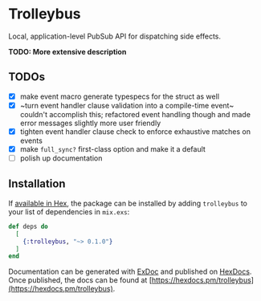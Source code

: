 # Trolleybus

Local, application-level PubSub API for dispatching side effects.

**TODO: More extensive description**

## TODOs

- [x] make event macro generate typespecs for the struct as well
- [x] ~turn event handler clause validation into a compile-time event~ couldn't accomplish this;
      refactored event handling though and made error messages slightly more user friendly
- [x] tighten event handler clause check to enforce exhaustive matches on events
- [x] make `full_sync?` first-class option and make it a default
- [ ] polish up documentation

## Installation

If [available in Hex](https://hex.pm/docs/publish), the package can be installed
by adding `trolleybus` to your list of dependencies in `mix.exs`:

```elixir
def deps do
  [
    {:trolleybus, "~> 0.1.0"}
  ]
end
```

Documentation can be generated with [ExDoc](https://github.com/elixir-lang/ex_doc)
and published on [HexDocs](https://hexdocs.pm). Once published, the docs can
be found at [https://hexdocs.pm/trolleybus](https://hexdocs.pm/trolleybus).

